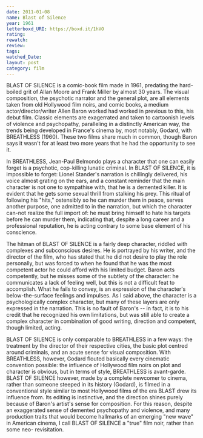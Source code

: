 ```yaml
---
date: 2011-01-08
name: Blast of Silence
year: 1961
letterboxd_URI: https://boxd.it/1hVO
rating:
rewatch:
review:
tags:
watched_Date:
layout: post
category: film
---
```


BLAST OF SILENCE is a comic-book film made in 1961, predating the
hard-boiled grit of Allan Moore and Frank Miller by almost 30 years. The
visual composition, the psychotic narrator and the general plot, are all
elements taken from old Hollywood film noirs, and comic books, a medium
actor/director/writer Allen Baron worked had worked in previous to this,
his debut film. Classic elements are exagerrated and taken to cartoonish
levels of violence and psychopathy, paralleling in a distinctly American
way, the trends being developed in France's cinema by, most notably,
Godard, with BREATHLESS (1960). These two films share much in common,
though Baron says it wasn't for at least two more years that he had the
opportunity to see it.

In BREATHLESS, Jean-Paul Belmondo plays a character that one can easily
forget is a psychotic, cop-killing lunatic criminal. In BLAST OF
SILENCE, it is impossible to forget: Lionel Stander's narration is
chillingly delivered, his voice almost grating on the ears, and a
constant reminder that the main character is not one to sympathise with,
that he is a demented killer. It is evident that he gets some sexual
thrill from stalking his prey. This ritual of following his "hits,"
ostensibly so he can murder them in peace, serves another purpose, one
admitted to in the narration, but which the character can-not realize
the full import of: he must bring himself to hate his targets before he
can murder them, indicating that, despite a long career and a
professional reputation, he is acting contrary to some base element of
his conscience.

The hitman of BLAST OF SILENCE is a fairly deep character, riddled with
complexes and subconscious desires. He is portrayed by his writer, and
the director of the film, who has stated that he did not desire to play
the role personally, but was forced to when he found that he was the
most competent actor he could afford with his limited budget. Baron acts
competently, but he misses some of the subtlety of the character: he
communicates a lack of feeling well, but this is not a difficult feat to
accomplish. What he fails to convey, is an expression of the character's
below-the-surface feelings and impulses. As I said above, the character
is a psychologically complex character, but many of these layers are
only expressed in the narration. This is no fault of Baron's \-- in
fact, it is to his credit that he recognized his own limitations, but
was still able to create a complex character in combination of good
writing, direction and competent, though limited, acting.

BLAST OF SILENCE is only comparable to BREATHLESS in a few ways: the
treatment by the director of their respective cities, the basic plot
centred around criminals, and an acute sense for visual composition.
With BREATHLESS, however, Godard flouted basically every cinematic
convention possible: the influence of Hollywood film noirs on plot and
character is obvious, but in terms of style, BREATHLESS is avant-garde.
BLAST OF SILENCE however, made by a complete newcomer to cinema, rather
than someone steeped in its history (Godard), is filmed in a
conventional style similar to most Hollywood films of the era BLAST drew
its influence from. Its editing is instinctive, and the direction shines
purely because of Baron's artist's sense for composition. For this
reason, despite an exaggerated sense of demented psychopathy and
violence, and many production traits that would become hallmarks of an
emerging "new wave" in American cinema, I call BLAST OF SILENCE a "true"
film noir, rather than some neo- revisitation.
